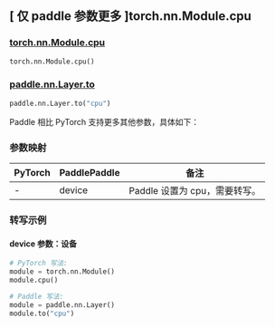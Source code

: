 ## [ 仅 paddle 参数更多 ]torch.nn.Module.cpu

### [torch.nn.Module.cpu](https://pytorch.org/docs/stable/generated/torch.nn.Module.html#torch.nn.Module.cpu)

```python
torch.nn.Module.cpu()
```

### [paddle.nn.Layer.to](https://www.paddlepaddle.org.cn/documentation/docs/zh/develop/api/paddle/nn/Layer_cn.html#to-device-none-dtype-none-blocking-none)

```python
paddle.nn.Layer.to("cpu")
```

Paddle 相比 PyTorch 支持更多其他参数，具体如下：

### 参数映射

| PyTorch | PaddlePaddle | 备注                              |
| ------- | ------------ | --------------------------------- |
| -       | device       | Paddle 设置为 cpu，需要转写。 |

### 转写示例

#### device 参数：设备

```python
# PyTorch 写法:
module = torch.nn.Module()
module.cpu()

# Paddle 写法:
module = paddle.nn.Layer()
module.to("cpu")
```
